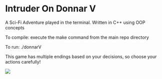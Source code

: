 # Intruder On Donnar V
A Sci-Fi Adventure played in the terminal.  Written in C++ using OOP concepts

To compile: execute the make command from the main repo directory

To run: ./donnarV

This game has multiple endings based on your decisions, so choose your actions carefully!

![](https://www.dropbox.com/s/lj1vei046daloxu/Screen%20Shot%202020-01-08%20at%202.20.42%20PM.png?raw=true)
